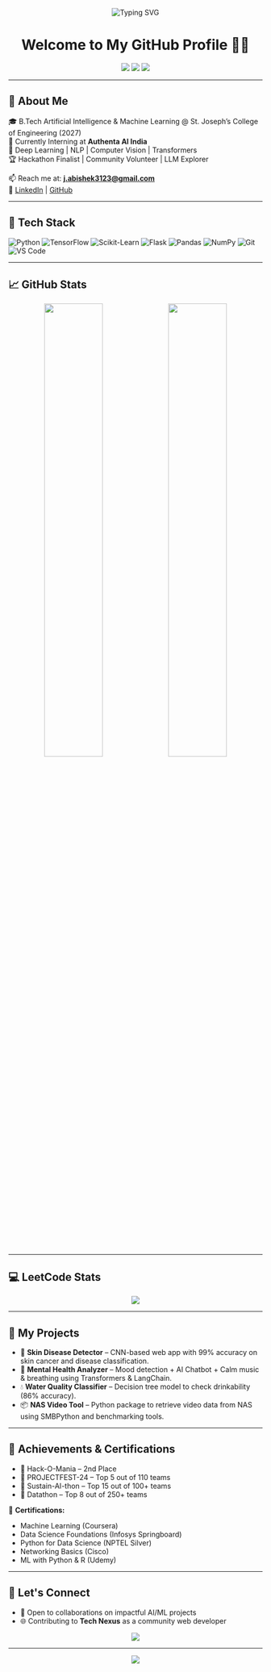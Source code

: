 <!-- BANNER -->
<p align="center">
  <img src="https://readme-typing-svg.herokuapp.com?font=Fira+Code&weight=500&size=24&pause=1000&color=00F7FF&center=true&vCenter=true&width=435&lines=Hi+there+%F0%9F%91%8B%2C+I'm+Abishek+J;AI+%7C+ML+%7C+CV+Enthusiast;Building+projects+with+Deep+Learning+%F0%9F%92%BB" alt="Typing SVG" />
</p>

<h1 align="center">Welcome to My GitHub Profile 👨‍💻</h1>

<p align="center">
  <img src="https://img.shields.io/badge/-Abishek%20J-blueviolet?style=flat-square&logo=github" />
  <img src="https://komarev.com/ghpvc/?username=MLAbishek&label=Profile%20views&color=brightgreen&style=flat-square" />
  <img src="https://img.shields.io/github/followers/MLAbishek?label=Follow&style=social" />
</p>

---

## 🌟 About Me

🎓 B.Tech Artificial Intelligence & Machine Learning @ St. Joseph’s College of Engineering (2027)  
🔬 Currently Interning at **Authenta AI India**  
🧠 Deep Learning | NLP | Computer Vision | Transformers  
🏆 Hackathon Finalist | Community Volunteer | LLM Explorer  

📫 Reach me at: **[j.abishek3123@gmail.com](mailto:j.abishek3123@gmail.com)**  
🔗 [LinkedIn](https://www.linkedin.com/in/j-abishek-007-525713d/) | [GitHub](https://github.com/MLAbishek)

---

## 🚀 Tech Stack

![Python](https://img.shields.io/badge/-Python-05122A?style=flat&logo=python)
![TensorFlow](https://img.shields.io/badge/-TensorFlow-05122A?style=flat&logo=tensorflow)
![Scikit-Learn](https://img.shields.io/badge/-Scikit--Learn-05122A?style=flat&logo=scikit-learn)
![Flask](https://img.shields.io/badge/-Flask-05122A?style=flat&logo=flask)
![Pandas](https://img.shields.io/badge/-Pandas-05122A?style=flat&logo=pandas)
![NumPy](https://img.shields.io/badge/-NumPy-05122A?style=flat&logo=numpy)
![Git](https://img.shields.io/badge/-Git-05122A?style=flat&logo=git)
![VS Code](https://img.shields.io/badge/-VS%20Code-05122A?style=flat&logo=visual-studio-code)

---

## 📈 GitHub Stats

<p align="center">
  <img width="48%" src="https://github-readme-stats.vercel.app/api?username=MLAbishek&show_icons=true&theme=radical" />
  <img width="48%" src="https://github-readme-streak-stats.herokuapp.com/?user=MLAbishek&theme=radical" />
</p>

---

## 💻 LeetCode Stats

<p align="center">
  <img src="https://leetcard.jacoblin.cool/MLAbishek?theme=dark&font=baloo&ext=contest" />
</p>

---

## 💼 My Projects

- 🔬 **Skin Disease Detector** – CNN-based web app with 99% accuracy on skin cancer and disease classification.
- 🧘 **Mental Health Analyzer** – Mood detection + AI Chatbot + Calm music & breathing using Transformers & LangChain.
- 💧 **Water Quality Classifier** – Decision tree model to check drinkability (86% accuracy).
- 📦 **NAS Video Tool** – Python package to retrieve video data from NAS using SMBPython and benchmarking tools.

---

## 🏅 Achievements & Certifications

- 🥇 Hack-O-Mania – 2nd Place
- 🥈 PROJECTFEST-24 – Top 5 out of 110 teams
- 🏅 Sustain-AI-thon – Top 15 out of 100+ teams
- 🏅 Datathon – Top 8 out of 250+ teams

📜 **Certifications:**  
- Machine Learning (Coursera)  
- Data Science Foundations (Infosys Springboard)  
- Python for Data Science (NPTEL Silver)  
- Networking Basics (Cisco)  
- ML with Python & R (Udemy)

---

## 🌱 Let's Connect

- 🤝 Open to collaborations on impactful AI/ML projects
- 🌐 Contributing to **Tech Nexus** as a community web developer

<p align="center">
  <img src="https://github-profile-summary-cards.vercel.app/api/cards/profile-details?username=MLAbishek&theme=github_dark" />
</p>

---

<!-- Footer -->
<p align="center">
  <img src="https://capsule-render.vercel.app/api?type=waving&color=gradient&height=150&section=footer"/>
</p>
